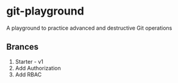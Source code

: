 # git-playground
A playground to practice advanced and destructive Git operations

## Brances

1. Starter - v1
2. Add Authorization
3. Add RBAC
